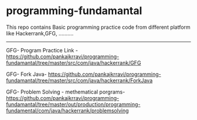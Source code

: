 # programming-fundamantal
This repo contains Basic programming practice code from different platform like Hackerrank,GFG, ..........
********************************************************************************************************************************************

GFG- Program Practice Link - https://github.com/pankajkrravi/programming-fundamantal/tree/master/src/com/java/hackerrank/GFG

GFG- Fork Java- https://github.com/pankajkrravi/programming-fundamantal/tree/master/src/com/java/hackerrank/ForkJava

GFG- Problem Solving - methematical porgrams- https://github.com/pankajkrravi/programming-fundamantal/tree/master/out/production/programming-fundamental/com/java/hackerrank/problemsolving
